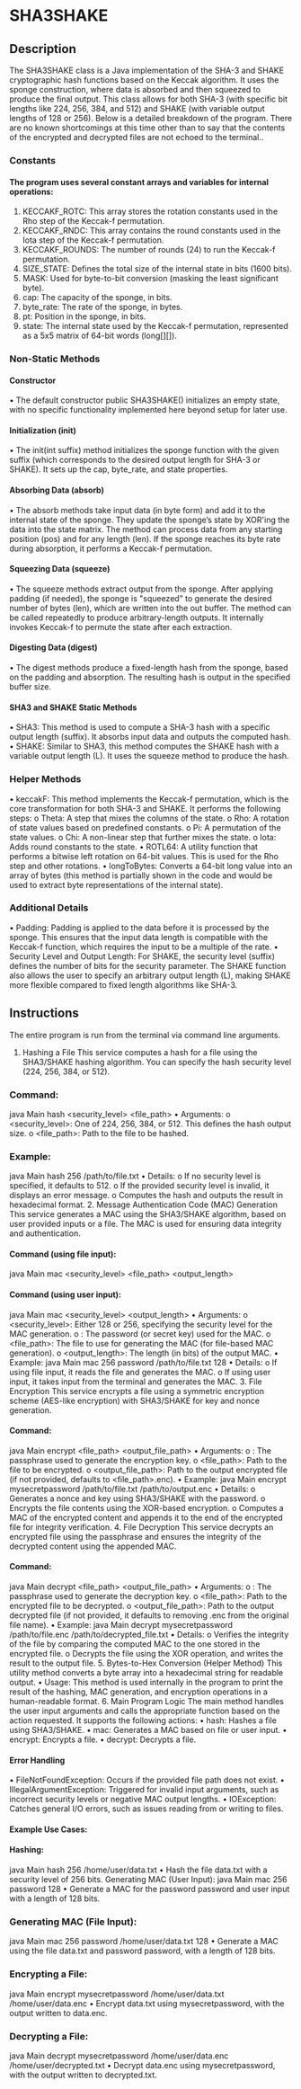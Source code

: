 # SHA3SHAKE

## Description

The SHA3SHAKE class is a Java implementation of the SHA-3 and SHAKE 
cryptographic hash functions based on the Keccak algorithm. It uses the sponge construction, 
where data is absorbed and then squeezed to produce the final output. This class allows for both 
SHA-3 (with specific bit lengths like 224, 256, 384, and 512) and SHAKE (with variable output 
lengths of 128 or 256). Below is a detailed breakdown of the program. There are no known 
shortcomings at this time other than to say that the contents of the encrypted and decrypted files 
are not echoed to the terminal..

### Constants

  #### The program uses several constant arrays and variables for internal operations: 
  1. KECCAKF_ROTC: This array stores the rotation constants used in the Rho step of the 
  Keccak-f permutation. 
  2. KECCAKF_RNDC: This array contains the round constants used in the Iota step of the 
  Keccak-f permutation. 
  3. KECCAKF_ROUNDS: The number of rounds (24) to run the Keccak-f permutation. 
  4. SIZE_STATE: Defines the total size of the internal state in bits (1600 bits). 
  5. MASK: Used for byte-to-bit conversion (masking the least significant byte). 
  6. cap: The capacity of the sponge, in bits. 
  7. byte_rate: The rate of the sponge, in bytes. 
  8. pt: Position in the sponge, in bits. 
  9. state: The internal state used by the Keccak-f permutation, represented as a 5x5 matrix of 
  64-bit words (long[][]).

### Non-Static Methods 

  #### Constructor 
  • The default constructor public SHA3SHAKE() initializes an empty state, with no specific 
    functionality implemented here beyond setup for later use. 
  
  #### Initialization (init) 
  • The init(int suffix) method initializes the sponge function with the given suffix (which 
    corresponds to the desired output length for SHA-3 or SHAKE). It sets up 
    the cap, byte_rate, and state properties. 
  
  #### Absorbing Data (absorb) 
  • The absorb methods take input data (in byte form) and add it to the internal state of the 
    sponge. They update the sponge’s state by XOR'ing the data into the state matrix. The 
    method can process data from any starting position (pos) and for any length (len). If the 
    sponge reaches its byte rate during absorption, it performs a Keccak-f permutation. 
  
  #### Squeezing Data (squeeze) 
  • The squeeze methods extract output from the sponge. After applying padding (if needed), 
    the sponge is "squeezed" to generate the desired number of bytes (len), which are written 
    into the out buffer. 
  The method can be called repeatedly to produce arbitrary-length outputs. It internally invokes 
  Keccak-f to permute the state after each extraction. 

#### Digesting Data (digest) 
  • The digest methods produce a fixed-length hash from the sponge, based on the padding 
    and absorption. The resulting hash is output in the specified buffer size. 

#### SHA3 and SHAKE Static Methods 
  • SHA3: This method is used to compute a SHA-3 hash with a specific output length 
    (suffix). It absorbs input data and outputs the computed hash. 
  • SHAKE: Similar to SHA3, this method computes the SHAKE hash with a variable 
    output length (L). It uses the squeeze method to produce the hash.

### Helper Methods 
  • keccakF: This method implements the Keccak-f permutation, which is the core 
    transformation for both SHA-3 and SHAKE. It performs the following steps: 
    o Theta: A step that mixes the columns of the state. 
    o Rho: A rotation of state values based on predefined constants. 
    o Pi: A permutation of the state values. 
    o Chi: A non-linear step that further mixes the state. 
    o Iota: Adds round constants to the state. 
  • ROTL64: A utility function that performs a bitwise left rotation on 64-bit values. This is 
    used for the Rho step and other rotations. 
  • longToBytes: Converts a 64-bit long value into an array of bytes (this method is partially 
    shown in the code and would be used to extract byte representations of the internal state).

### Additional Details 
  • Padding: Padding is applied to the data before it is processed by the sponge. This ensures 
    that the input data length is compatible with the Keccak-f function, which requires the 
    input to be a multiple of the rate. 
  • Security Level and Output Length: For SHAKE, the security level (suffix) defines the 
    number of bits for the security parameter. The SHAKE function also allows the user to 
    specify an arbitrary output length (L), making SHAKE more flexible compared to fixed
    length algorithms like SHA-3.
    
## Instructions 

The entire program is run from the terminal via command line arguments. 
  1. Hashing a File 
    This service computes a hash for a file using the SHA3/SHAKE hashing algorithm. You 
    can specify the hash security level (224, 256, 384, or 512). 
### Command: 
  java Main hash <security_level> <file_path> 
  • Arguments: 
    o <security_level>: One of 224, 256, 384, or 512. This defines the hash output size. 
    o <file_path>: Path to the file to be hashed. 
### Example: 
java Main hash 256 /path/to/file.txt 
  • Details: 
    o If no security level is specified, it defaults to 512. 
    o If the provided security level is invalid, it displays an error message. 
    o Computes the hash and outputs the result in hexadecimal format. 
  2. Message Authentication Code (MAC) Generation 
    This service generates a MAC using the SHA3/SHAKE algorithm, based on user
    provided inputs or a file. The MAC is used for ensuring data integrity and authentication. 
#### Command (using file input): 
  java Main mac <security_level> <password> <file_path> <output_length> 
#### Command (using user input): 
  java Main mac <security_level> <password> <output_length>
  • Arguments: 
    o <security_level>: Either 128 or 256, specifying the security level for the MAC 
      generation. 
    o <password>: The password (or secret key) used for the MAC. 
    o <file_path>: The file to use for generating the MAC (for file-based MAC 
      generation). 
    o <output_length>: The length (in bits) of the output MAC. 
• Example: 
  java Main mac 256 password /path/to/file.txt 128 
• Details: 
  o If using file input, it reads the file and generates the MAC. 
  o If using user input, it takes input from the terminal and generates the MAC. 
  3. File Encryption 
    This service encrypts a file using a symmetric encryption scheme (AES-like encryption) 
    with SHA3/SHAKE for key and nonce generation. 
#### Command: 
  java Main encrypt <password> <file_path> <output_file_path> 
    • Arguments: 
      o <password>: The passphrase used to generate the encryption key. 
      o <file_path>: Path to the file to be encrypted. 
      o <output_file_path>: Path to the output encrypted file (if not provided, defaults 
        to <file_path>.enc). 
    • Example: 
      java Main encrypt mysecretpassword /path/to/file.txt /path/to/output.enc 
    • Details: 
      o Generates a nonce and key using SHA3/SHAKE with the password. 
      o Encrypts the file contents using the XOR-based encryption. 
      o Computes a MAC of the encrypted content and appends it to the end of the 
        encrypted file for integrity verification.
  4. File Decryption 
    This service decrypts an encrypted file using the passphrase and ensures the integrity of 
    the decrypted content using the appended MAC. 
  #### Command: 
  java Main decrypt <password> <file_path> <output_file_path> 
    • Arguments: 
      o <password>: The passphrase used to generate the decryption key. 
      o <file_path>: Path to the encrypted file to be decrypted. 
      o <output_file_path>: Path to the output decrypted file (if not provided, it defaults 
        to removing .enc from the original file name). 
    • Example: 
        java Main decrypt mysecretpassword /path/to/file.enc /path/to/decrypted_file.txt 
    • Details: 
      o Verifies the integrity of the file by comparing the computed MAC to the one 
        stored in the encrypted file. 
      o Decrypts the file using the XOR operation, and writes the result to the output file. 
 5. Bytes-to-Hex Conversion (Helper Method) 
    This utility method converts a byte array into a hexadecimal string for readable output. 
      • Usage: This method is used internally in the program to print the result of the hashing, 
        MAC generation, and encryption operations in a human-readable format. 
  6. Main Program Logic 
      The main method handles the user input arguments and calls the appropriate function 
      based on the action requested. It supports the following actions: 
        • hash: Hashes a file using SHA3/SHAKE. 
        • mac: Generates a MAC based on file or user input. 
        • encrypt: Encrypts a file. 
        • decrypt: Decrypts a file. 
#### Error Handling 
  • FileNotFoundException: Occurs if the provided file path does not exist. 
  • IllegalArgumentException: Triggered for invalid input arguments, such as incorrect 
  security levels or negative MAC output lengths. 
  • IOException: Catches general I/O errors, such as issues reading from or writing to files. 
#### Example Use Cases: 
  #### Hashing: 
java Main hash 256 /home/user/data.txt 
    • Hash the file data.txt with a security level of 256 bits. 
    Generating MAC (User Input): 
    java Main mac 256 password 128 
    • Generate a MAC for the password password and user input with a length of 128 bits. 
### Generating MAC (File Input): 
java Main mac 256 password /home/user/data.txt 128 
    • Generate a MAC using the file data.txt and password password, with a length of 128 bits. 
### Encrypting a File: 
java Main encrypt mysecretpassword /home/user/data.txt /home/user/data.enc 
    • Encrypt data.txt using mysecretpassword, with the output written to data.enc. 
### Decrypting a File: 
java Main decrypt mysecretpassword /home/user/data.enc /home/user/decrypted.txt 
  • Decrypt data.enc using mysecretpassword, with the output written to decrypted.txt.  
